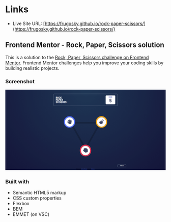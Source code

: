 # Links

- Live Site URL: [https://frugosky.github.io/rock-paper-scissors/](https://frugosky.github.io/rock-paper-scissors/)

## Frontend Mentor - Rock, Paper, Scissors solution

This is a solution to the [Rock, Paper, Scissors challenge on Frontend Mentor](https://www.frontendmentor.io/challenges/rock-paper-scissors-game-pTgwgvgH). Frontend Mentor challenges help you improve your coding skills by building realistic projects. 

### Screenshot

![](./screenshot.png)

### Built with

- Semantic HTML5 markup
- CSS custom properties
- Flexbox
- BEM
- EMMET (on VSC)

